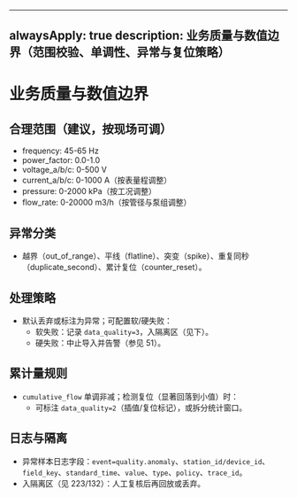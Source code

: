 ______________________________________________________________________

## alwaysApply: true description: 业务质量与数值边界（范围校验、单调性、异常与复位策略）

# 业务质量与数值边界

## 合理范围（建议，按现场可调）

- frequency: 45-65 Hz
- power_factor: 0.0-1.0
- voltage_a/b/c: 0-500 V
- current_a/b/c: 0-1000 A（按表量程调整）
- pressure: 0-2000 kPa（按工况调整）
- flow_rate: 0-20000 m3/h（按管径与泵组调整）

## 异常分类

- 越界（out_of_range）、平线（flatline）、突变（spike）、重复同秒（duplicate_second）、累计复位（counter_reset）。

## 处理策略

- 默认丢弃或标注为异常；可配置软/硬失败：
  - 软失败：记录 `data_quality=3`，入隔离区（见下）。
  - 硬失败：中止导入并告警（参见 51）。

## 累计量规则

- `cumulative_flow` 单调非减；检测复位（显著回落到小值）时：
  - 可标注 `data_quality=2`（插值/复位标记），或拆分统计窗口。

## 日志与隔离

- 异常样本日志字段：`event=quality.anomaly`、`station_id/device_id`、`field_key`、`standard_time`、`value`、`type`、`policy`、`trace_id`。
- 入隔离区（见 223/132）：人工复核后再回放或丢弃。
